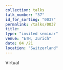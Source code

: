 ```yaml
---
collection: talks
talk_number: "37"
id_for_sorting: "0037"
permalink: /talks/0037
title:  
type: "invited seminar"
venue: "ETH, Zurich"
date: 04 /21
location: "Switzerland"
---
```


Virtual
